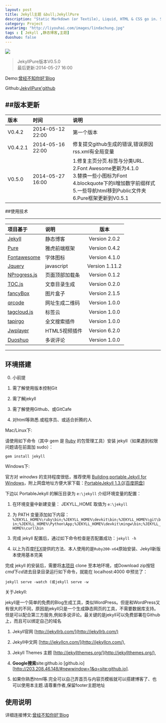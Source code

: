 ```yaml
---
layout: post
title: Jekyll主题 &bull;JekyllPure
description: "Static Markdown (or Textile), Liquid, HTML & CSS go in. Static sites come out ready for deployment. Jekyll template guide,JekyllPure是一个基于jekyll主题,集成了各种方便的插件,以及简洁的页面"
category: Project
avatarimg: "http://liyouhai.com/images/lindachung.jpg"
tags : [ Jekyll ,静态博客,主题]
duoshuo: false
---
```


![](http://liyouhai.qiniudn.com/2014-05-11-opensource-jekyll-theme-jekyllpure.jpg/top)
> JekyllPure版本V0.5.0 <br>
> 最后更新:2014-05-27 16:00
<!-- more -->
Demo:[曾经不知你好'Blog](http://liyouhai.com/)

Github:[JekyllPure'github](https://github.com/liyouhai/JekyllPure)

##版本更新
----------
|版本   | 时间  | 说明|
| :-------- | :--------| :------ |
| V0.4.2| 2014-05-12 22:00|第一个版本  |
|V0.4.2.1| 2014-05-16 22:00|修复提交github生成的错误,错误原因rss.xml有全局变量|
|V0.5.0|2014-05-27 16:00|1.修复主页分页.标签与分类URL.<br>2.Font Awesome更新为4.1.0<br> 3.替换一些小图标为Font<br> 4.blockquote下的li增加数字前缀样式<br>5.一些导航html移到Public文件夹<br>6.Pure框架更新到V0.5.1|

##使用技术

----------
|项目基于   | 说明  | 版本 |
| :-------- | :--------| :--: |
|[Jekyll](http://jekyllrb.com/)  |静态博客| Version 2.0.2|
|[Pure](http://purecss.io/)     | 雅虎前端框架|Version 0.4.2|
|[Fontawesome](http://fontawesome.io/)     |字体图标| Version 4.1.0|
|[Jquery](http://jquery.com/)|javascript|Version 1.11.2|
|[NProgress.js](http://ricostacruz.com/nprogress/)|页面顶部加载条|Version 0.1.2|
|[TOC.js](http://projects.jga.me/toc)|文章目录生成|Version 0.2.0|
|[fancyBox](http://fancybox.net/)|图片盒子|Version 2.1.5|
|[qrcode](http://jeromeetienne.github.io/jquery-qrcode/)|网址生成二维码|Version 1.0.0|
|[tagcloud.js](http://addywaddy.github.io/jquery.tagcloud.js/)|标签云|Version 1.0.0|
|[tapirgo](http://tapirgo.com/)|全文搜索插件|Version 1.0.0|
|[Jwplayer](http://www.jwplayer.com/)|HTML5视频插件|Version 6.2.0|
|[Duoshuo](http://duoshuo.com/)|多说评论|Version 1.0.0|

----------
## 环境搭建

0. 小前提

1. 需了解使用版本控制Git

2. 需了解jekyll

3. 需了解使用Github、或GitCafe

4. 对html等熟悉.或程序员、或适合折腾的人

Mac/Linux下:

请使用如下命令（其中 gem 是 [Ruby](https://www.ruby-lang.org/)  的包管理工具）安装 jekyll（如果遇到权限问题请在前面加 sudo）：

    gem install jekyll

Windows下:

官方对 *winodws* 的支持程度很低，推荐使用 [Building portable Jekyll for Windows](http://www.madhur.co.in/blog/2013/07/20/buildportablejekyll.html)，附上网盘地址方便大家下载：[PortableJekyll 1.3.0[百度网盘]](http://pan.baidu.com/s/1dDqtzUT)

下边以 PortableJekyll 的解压目录为 `e:\jekyll` 介绍环境变量的配置：

1. 在环境变量中新建变量：
	JEKYLL_HOME 取值为 `e:\jekyll`

2. 为 PATH 变量添加如下内容：
	`%JEKYLL_HOME%\ruby\bin;%JEKYLL_HOME%\devkit\bin;%JEKYLL_HOME%\git\bin;%JEKYLL_HOME%\Python\App;%JEKYLL_HOME%\devkit\mingw\bin;%JEKYLL_HOME%\curl\bin`

4. 完成 jekyll 配置后，通过如下命令检查是否配置成功：`jekyll -h`

5. 以上为百度[FEX](https://github.com/fex-team/fex-team.github.io)提供的方法、本人使用的是`Ruby200-x64`原始安装、Jekyll新版本使用基本完美


完成 jekyll 的安装后，需要将[本项目](https://github.com/liyouhai/JekyllPure) clone 至本地环境，或Download zip按钮<br>
*cmd*下*cd*进去目录目录运行如下命令，就能在 localhost:4000 中预览了：

    jekyll serve -watch (或jekyll serve -w

关于Jekyll:

jekyll是一个简单的免费的Blog生成工具，类似WordPress。但是和WordPress又有很大的不同，原因是jekyll只是一个生成静态网页的工具，不需要数据库支持。但是可以配合第三方服务,例如多说评论。最关键的是jekyll可以免费部署在Github上，而且可以绑定自己的域名

1. Jekyll官网 [http://jekyllrb.com/](http://jekyllrb.com/)

2. Jekyll中文网 [http://jekyllcn.com/](http://jekyllcn.com/),

3. Jekyll Themes 主题 [http://jekyllthemes.org/](http://jekyllthemes.org/),

4. **Google搜索**site:github.io [github.io][http://203.208.46.148/#newwindow=1&q=site:github.io].

5. 如果你熟悉html等.完全可以自己弄首页与内容页模板就可以搭建博客了、也可以使用本主题.请尊重作者,保留footer主题地址


## 使用说明

详细连接博文:[曾经不知你好'Blog](http://liyouhai.com/project/opensource-jekyll-theme-jekyllpure.html)